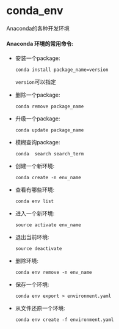 # conda_env
Anaconda的各种开发环境

#### Anaconda 环境的常用命令:

- 安装一个package:

  `conda install package_name=version`

  `version`可以指定

- 删除一个package:

  `conda remove package_name`

- 升级一个package:

  `conda update package_name`

- 模糊查询package:

  `conda  search search_term`

- 创建一个新环境:

  `conda create -n env_name`

- 查看有哪些环境:

  `conda env list`

- 进入一个新环境:

  `source activate env_name`


- 退出当前环境:

  `source deactivate`

- 删除环境:

  `conda env remove -n env_name`

- 保存一个环境:

  `conda env export > environment.yaml`

- 从文件还原一个环境:

  `conda env create -f environment.yaml`


